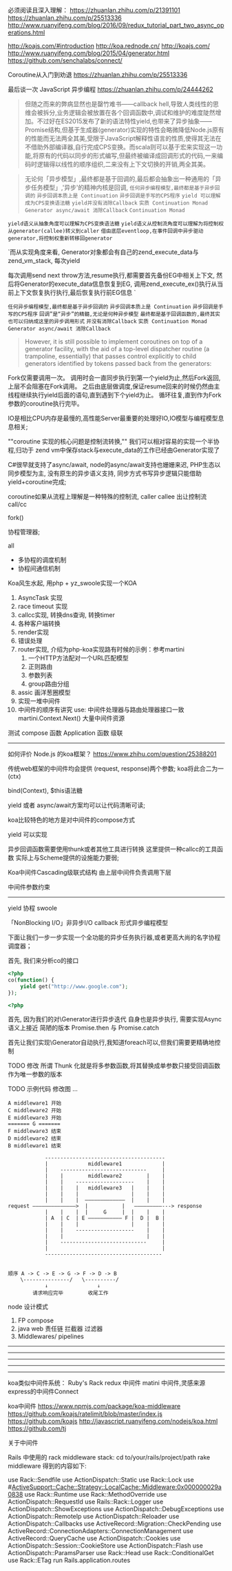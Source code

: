 必须阅读且深入理解：
https://zhuanlan.zhihu.com/p/21391101
https://zhuanlan.zhihu.com/p/25513336
http://www.ruanyifeng.com/blog/2016/09/redux_tutorial_part_two_async_operations.html




http://koajs.com/#introduction
http://koa.rednode.cn/
http://koajs.com/
http://www.ruanyifeng.com/blog/2015/04/generator.html
https://github.com/senchalabs/connect/

Coroutine从入门到劝退
https://zhuanlan.zhihu.com/p/25513336


最后谈一次 JavaScript 异步编程
https://zhuanlan.zhihu.com/p/24444262



> 但随之而来的弊病显然也是罄竹难书——callback hell,导致人类线性的思维会被拆分,业务逻辑会被放置在各个回调函数中,调试和维护的难度陡然增加。不过好在ES2015发布了新的语法特性yield,也带来了异步抽象——Promise结构,但基于生成器(generator)实现的特性会略微降低Node.js原有的性能而无法两全其美,受限于JavaScript解释性语言的性质,使得其无法在不借助外部编译器,自行完成CPS变换。而scala则可以基于宏来实现这一功能,将原有的代码以同步的形式编写,但最终被编译成回调形式的代码,一来编码时逻辑得以线性的顺序组织,二来没有上下文切换的开销,两全其美。




> 无论何「异步模型」,最终都是基于回调的,最后都会抽象出一种通用的「异步任务模型」,'异步'的精神内核是回调,
> `任何异步编程模型,最终都是基于异步回调的`
> `异步回调本质上是 Continuation`
> `异步回调是手写的CPS程序`
> `yield 可以理解成为CPS变换语法糖`
> `yield并没有消除Callback`
> `实质 Continuation Monad`
> `Generator async/await 消除Callback`
> `Continuation Monad`



`yield语义从抽象角度可以理解为CPS变换语法糖`
`yield语义从控制流角度可以理解为将控制权从generator(callee)转义到caller`
`借由底层eventloop,在事件回调中异步驱动generator,将控制权重新转移回generator`



`而从实现角度来看,
Generator对象都会有自己的zend_execute_data与zend_vm_stack,
每次yield

每次调用send next throw方法,resume执行,都需要首先备份EG中相关上下文,
然后将Generator的execute_data信息恢复到EG,
调用zend_execute_ex()执行从当前上下文恢复执行执行,最后恢复执行前EG信息
`




`任何异步编程模型,最终都是基于异步回调的`
`异步回调本质上是 Continuation`
`异步回调是手写的CPS程序`
`回调”是“异步”的精髓,无论是何种异步模型`
`最终都是基于回调函数的,最终其实也可以归纳成这里的异步调用形式`
`并没有消除Callback`
`实质 Continuation Monad`
`Generator async/await 消除Callback`




> However, it is still possible to implement coroutines on top of a generator facility, with the aid of a top-level dispatcher routine (a trampoline, essentially) that passes control explicitly to child generators identified by tokens passed back from the generators:




Fork仅需要调用一次。
调用时会一直同步执行到第一个yield为止,然后Fork返回,上层不会阻塞在Fork调用。
之后由底层做调度,保证resume回来的时候仍然由主线程继续执行yield后面的语句,直到遇到下个yield为止。
循环往复,直到作为Fork参数的coroutine执行完毕。




IO是相比CPU内存是最慢的,高性能Server最重要的处理好IO,IO模型与编程模型息息相关;

""coroutine 实现的核心问题是控制流转换,""
我们可以相对容易的实现一个半协程,归功于
zend vm中保存stack与execute_data的工作已经由Generator实现了




C#很早就支持了async/await, node的async/await支持也姗姗来迟, 
PHP生态以同步模型为主, 没有原生的异步语义支持, 同步方式书写异步逻辑只能借助yield+coroutine完成;

coroutine如果从流程上理解是一种特殊的控制流,
caller 
callee 出让控制流
call/cc


fork()

协程管理器;

all
* 多协程的调度机制
* 协程间通信机制










Koa风生水起, 用php + yz_swoole实现一个KOA

1. AsyncTask 实现
2. race timeout 实现
3. callcc实现, 转换dns查询, 转换timer
4. 各种客户端转换
4. render实现
5. 错误处理
6. router实现, 介绍为php-koa实现路有时候的示例：参考martini
    1. 一个HTTP方法配对一个URL匹配模型
    2. 正则路由
    3. 参数列表
    4. group路由分组
7. assic 画洋葱圈模型
8. 实现一堆中间件
9. 中间件的顺序有讲究
use: 中间件处理器与路由处理器接口一致
martini.Context.Next()
大量中间件资源


















测试
compose 函数
Application 函数
级联









------------------------------------------

如何评价 Node.js 的koa框架？
https://www.zhihu.com/question/25388201


传统web框架的中间件均会提供 (request, response)两个参数;
koa将此合二为一 (ctx)

bind(Context), $this语法糖



yield 或者 async/await方案均可以让代码清晰可读;

koa比较特色的地方是对中间件的compose方式

yield 可以实现

异步回调函数需要使用thunk或者其他工具进行转换
这里提供一种callcc的工具函数
实际上与Scheme提供的设施能力要弱;


Koa中间件Cascading级联式结构 
由上层中间件负责调用下层

中间件参数约束


------------------------------------------






yield 协程
swoole 

「NonBlocking I/O」非异步I/O
callback 形式异步编程模型








下面让我们一步一步实现一个全功能的异步任务执行器,或者更高大尚的名字协程调度器；


首先, 我们来分析co的接口


```php
<?php
co(function() {
    yield get("http://www.google.com");
});
```

```php
<?php

```

首先, 因为我们的对\Generator进行异步迭代
 自身也是异步执行, 需要实现Async
语义上接近 简陋的版本 Promise.then 与 Promise.catch



首先让我们实现\Generator自动执行,我知道foreach可以,但我们需要更精确地控制





TODO 修改
所谓 Thunk 化就是将多参数函数,将其替换成单参数只接受回调函数作为唯一参数的版本 




TODO 示例代码
修改图 ...

```
A middleware1 开始
C middleware2 开始
E middleware3 开始
======= G =======
F middleware3 结束
D middleware2 结束
B middleware1 结束
```

```
            ---------------------------------------
            |             middleware1             |
            |    ----------------------------     |
            |    |        middleware2        |    |
            |    |    -------------------    |    |
            |    |    |   middleware3   |    |    |
            |    |    |                 |    |    |
            |    |    |  —————————————  |    |    |
request ——————————————>  |           |   —————————---> response
            |    |    |  |     G     |  |    |    |
            | A  | C  | E ——————————— F |  D |  B |
            |    |    |                 |    |    |
            |    |    -------------------    |    |
            |    |                           |    |
            |    ----------------------------     |
            |                                     |
            --------------------------------------


顺序 A -> C -> E -> G -> F -> D -> B
    \---------------/   \----------/
            ↓                ↓
        请求响应完毕        收尾工作
```








node 设计模式

1. FP compose
2. java web 责任链 拦截器 过滤器
3. Middlewares/ pipelines



------------------------------------------------------------------------------
------------------------------------------------------------------------------
------------------------------------------------------------------------------
------------------------------------------------------------------------------
------------------------------------------------------------------------------


koa类似中间件系统：
Ruby's Rack
redux 中间件
matini 中间件,灵感来源express的中间件Connect



koa中间件
https://www.npmjs.com/package/koa-middleware
https://github.com/koajs/ratelimit/blob/master/index.js
https://github.com/koajs
http://javascript.ruanyifeng.com/nodejs/koa.html
https://github.com/tj



关于中间件

Rails 中使用的 rack middleware stack:
cd to/your/rails/project/path
rake middleware
得到的内容如下:

use Rack::Sendfile
use ActionDispatch::Static
use Rack::Lock
use #<ActiveSupport::Cache::Strategy::LocalCache::Middleware:0x000000029a0838>
use Rack::Runtime
use Rack::MethodOverride
use ActionDispatch::RequestId
use Rails::Rack::Logger
use ActionDispatch::ShowExceptions
use ActionDispatch::DebugExceptions
use ActionDispatch::RemoteIp
use ActionDispatch::Reloader
use ActionDispatch::Callbacks
use ActiveRecord::Migration::CheckPending
use ActiveRecord::ConnectionAdapters::ConnectionManagement
use ActiveRecord::QueryCache
use ActionDispatch::Cookies
use ActionDispatch::Session::CookieStore
use ActionDispatch::Flash
use ActionDispatch::ParamsParser
use Rack::Head
use Rack::ConditionalGet
use Rack::ETag
run Rails.application.routes